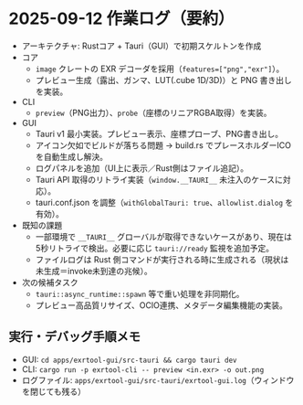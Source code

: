# 2025-09-12 作業ログ（要約）

- アーキテクチャ: Rustコア + Tauri（GUI）で初期スケルトンを作成
- コア
  - `image` クレートの EXR デコーダを採用（`features=["png","exr"]`）。
  - プレビュー生成（露出、ガンマ、LUT(.cube 1D/3D)）と PNG 書き出しを実装。
- CLI
  - `preview`（PNG出力）、`probe`（座標のリニアRGBA取得）を実装。
- GUI
  - Tauri v1 最小実装。プレビュー表示、座標プローブ、PNG書き出し。
  - アイコン欠如でビルドが落ちる問題 → build.rs でプレースホルダーICOを自動生成し解決。
  - ログパネルを追加（UI上に表示／Rust側はファイル追記）。
  - Tauri API 取得のリトライ実装（`window.__TAURI__` 未注入のケースに対応）。
  - tauri.conf.json を調整（`withGlobalTauri: true`、`allowlist.dialog` を有効）。
- 既知の課題
  - 一部環境で `__TAURI__` グローバルが取得できないケースがあり、現在は5秒リトライで検出。必要に応じ `tauri://ready` 監視を追加予定。
  - ファイルログは Rust 側コマンドが実行される時に生成される（現状は未生成＝invoke未到達の兆候）。
- 次の候補タスク
  - `tauri::async_runtime::spawn` 等で重い処理を非同期化。
  - プレビュー高品質リサイズ、OCIO連携、メタデータ編集機能の実装。

## 実行・デバッグ手順メモ
- GUI: `cd apps/exrtool-gui/src-tauri && cargo tauri dev`
- CLI: `cargo run -p exrtool-cli -- preview <in.exr> -o out.png`
- ログファイル: `apps/exrtool-gui/src-tauri/exrtool-gui.log`（ウィンドウを閉じても残る）


